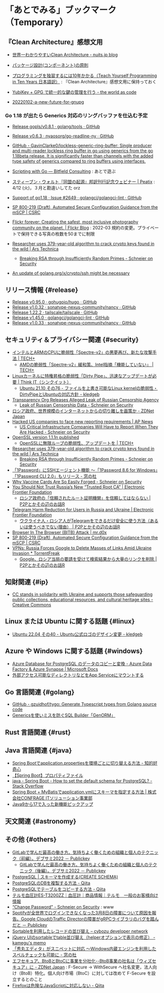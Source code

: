 # 「あとでみる」ブックマーク（Temporary）

## 『Clean Architecture』感想文用

- [世界一わかりやすいClean Architecture - nuits.jp blog](https://www.nuits.jp/entry/easiest-clean-architecture-2019-09)
- [パッケージ設計(コンポーネント)の原則](https://zenn.dev/uesho/articles/c819d53be1d6d9d120e8)
- [プログラミングを独習するには10年かかる（Teach Yourself Programming in Ten Years 日本語訳）](https://www.yamdas.org/column/technique/21-daysj.html) : 『Clean Architecture』感想文用に保持っておく

- [YubiKey + GPG で統一的な鍵の管理を行う - the world as code](https://chroju.dev/blog/yubikey_gpg_with_git_commit_signing_and_ssh)
- [20220102-a-new-future-for-gnupg](https://gnupg.org/blog/20220102-a-new-future-for-gnupg.html)

### Go 1.18 が出たら Generics 対応のリングバッファを仕込む予定

- [Release gopls/v0.8.1 · golang/tools · GitHub](https://github.com/golang/tools/releases/tag/gopls/v0.8.1)
- [Release v0.6.3 · nyaosorg/go-readline-ny · GitHub](https://github.com/nyaosorg/go-readline-ny/releases/tag/v0.6.3)
- [GitHub - GavinClarke0/lockless-generic-ring-buffer: Single producer and multi-reader lockless ring buffer in go using generics from the go 1.18beta release. It is significantly faster than channels with the added type safety of generics compared to ring buffers using interfaces.](https://github.com/GavinClarke0/lockless-generic-ring-buffer)

- [Scripting with Go — Bitfield Consulting](https://bitfieldconsulting.com/golang/scripting) : あとで遊ぶ

- [スティーブン・ウォルト『同盟の起源』邦訳刊行記念ウェビナー | Peatix](http://origins-of-alliances20220412.peatix.com) : 4/12 (火)，３月と勘違いしてた orz

- [Support of go1.18 · Issue #2649 · golangci/golangci-lint · GitHub](https://github.com/golangci/golangci-lint/issues/2649#issuecomment-1070528726)
- [SP 800-219 (Draft), Automated Secure Configuration Guidance from the mSCP | CSRC](https://csrc.nist.gov/publications/detail/sp/800-219/draft)
- [Flickr forever: Creating the safest, most inclusive photography community on the planet. | Flickr Blog](https://blog.flickr.net/en/2022/03/17/flickr-forever-2022/) : 2022-03 規約の変更。プライベートで保持できる写真の枚数を50までに制限

- [Researcher uses 379-year-old algorithm to crack crypto keys found in the wild | Ars Technica](https://arstechnica.com/information-technology/2022/03/researcher-uses-600-year-old-algorithm-to-crack-crypto-keys-found-in-the-wild/)
  - [Breaking RSA through Insufficiently Random Primes - Schneier on Security](https://www.schneier.com/blog/archives/2022/03/breaking-rsa-through-insufficiently-random-primes.html)

- [An update of golang.org/x/crypto/ssh might be necessary](https://groups.google.com/g/golang-announce/c/-cp44ypCT5s)

## リリース情報 {#release}

- [Release v0.95.0 · gohugoio/hugo · GitHub](https://github.com/gohugoio/hugo/releases/tag/v0.95.0)
- [Release v1.0.32 · sonatype-nexus-community/nancy · GitHub](https://github.com/sonatype-nexus-community/nancy/releases/tag/v1.0.32)
- [Release 1.22.2 · tailscale/tailscale · GitHub](https://github.com/tailscale/tailscale/releases/tag/v1.22.2)
- [Release v1.45.0 · golangci/golangci-lint · GitHub](https://github.com/golangci/golangci-lint/releases/tag/v1.45.0)
- [Release v1.0.33 · sonatype-nexus-community/nancy · GitHub](https://github.com/sonatype-nexus-community/nancy/releases/tag/v1.0.33)

## セキュリティ＆プライバシー関連 {#security}

- [インテルとARMのCPUに脆弱性「Spectre-v2」の悪夢再び、新たな攻撃手法 | TECH+](https://news.mynavi.jp/techplus/article/20220312-2290634/)
  - [AMDの脆弱性「Spectre-v2」緩和策、Intel指摘「機能していない」 | TECH+](https://news.mynavi.jp/techplus/article/20220314-2292726/)
- [Linuxカーネルに特権昇格の脆弱性「Dirty Pipe」、迅速なアップデートが必要 | Think IT（シンクイット）](https://thinkit.co.jp/news/bn/19408)
  - [Ubuntu 21.10 その76 - ファイルを上書き可能なLinux kernelの脆弱性・DirtyPipeとUbuntuの対応方針 - kledgeb](https://kledgeb.blogspot.com/2022/03/ubuntu-2110-76-linux.html)
- [Transparency Org Releases Alleged Leak of Russian Censorship Agency](https://www.vice.com/en/article/xgdmj7/russian-censorship-roskomnadzor-hacked-leak-distributed-denial-of-secrets)
  - [Leak of Russian Censorship Data - Schneier on Security](https://www.schneier.com/blog/archives/2022/03/leak-of-russian-censorship-data.html)
- [ロシア政府、世界規模のインターネットからの切り離しを画策か - ZDNet Japan](https://japan.zdnet.com/article/35184816/)
- [Hacked US companies to face new reporting requirements | AP News](https://apnews.com/article/russia-ukraine-technology-business-congress-gary-peters-c46e063220568b2beb56220ac60f6041)
  - [US Critical Infrastructure Companies Will Have to Report When They Are Hacked - Schneier on Security](https://www.schneier.com/blog/archives/2022/03/us-critical-infrastructure-companies-will-have-to-report-when-they-are-hacked.html)
- [OpenSSL version 1.1.1n published](https://mta.openssl.org/pipermail/openssl-announce/2022-March/000218.html)
  - [OpenSSLに無限ループの脆弱性、アップデートを | TECH+](https://news.mynavi.jp/techplus/article/20220317-2294730/)
- [Researcher uses 379-year-old algorithm to crack crypto keys found in the wild | Ars Technica](https://arstechnica.com/information-technology/2022/03/researcher-uses-600-year-old-algorithm-to-crack-crypto-keys-found-in-the-wild/)
  - [Breaking RSA through Insufficiently Random Primes - Schneier on Security](https://www.schneier.com/blog/archives/2022/03/breaking-rsa-through-insufficiently-random-primes.html)
- [「1Password」にSSHエージェント機能 ～「1Password 8.6 for Windows」「1Password CLI 2.0」もリリース - 窓の杜](https://forest.watch.impress.co.jp/docs/news/1396447.html)
- [Why Vaccine Cards Are So Easily Forged - Schneier on Security](https://www.schneier.com/blog/archives/2022/03/why-vaccine-cards-are-so-easily-forged.html)
- [You Should Not Trust Russia’s New “Trusted Root CA” | Electronic Frontier Foundation](https://www.eff.org/deeplinks/2022/03/you-should-not-trust-russias-new-trusted-root-ca)
  - [ロシア政府の「信頼されたルート証明機関」を信頼してはならない | P2Pとかその辺のお話R](https://p2ptk.org/privacy/3490)
- [Telegram Harm Reduction for Users in Russia and Ukraine | Electronic Frontier Foundation](https://www.eff.org/deeplinks/2022/03/telegram-harm-reduction-users-russia-and-ukraine)
  - [ウクライナ人・ロシア人がTelegramをできるだけ安全に使う方法（あるいは使うべきでない理由） | P2Pとかその辺のお話R](https://p2ptk.org/freedom-of-speech/3472)
- [Browser In The Browser (BITB) Attack | mr.d0x](https://mrd0x.com/browser-in-the-browser-phishing-attack/)
- [SP 800-219 (Draft), Automated Secure Configuration Guidance from the mSCP | CSRC](https://csrc.nist.gov/publications/detail/sp/800-219/draft)
- [VPNs: Russia Forces Google to Delete Masses of Links Amid Ukraine Invasion * TorrentFreak](https://torrentfreak.com/vpns-russia-forces-google-to-delete-masses-of-links-amid-ukraine-invasion-220309/)
  - [Google、ロシア当局の要請を受けて検索結果から大量のリンクを削除 | P2Pとかその辺のお話R](https://p2ptk.org/freedom-of-speech/3482)

## 知財関連 {#ip}

- [CC stands in solidarity with Ukraine and supports those safeguarding public collections, educational resources, and cultural heritage sites - Creative Commons](https://creativecommons.org/2022/03/08/ukraine-safeguarding/)

## Linux または Ubuntu に関する話題 {#linux}

- [Ubuntu 22.04 その40 - Ubuntu公式ロゴのデザイン変更 - kledgeb](https://kledgeb.blogspot.com/2022/03/ubuntu-2204-40-ubuntu.html)

## Azure や Windows に関する話題 {#windows}

- [Azure Database for PostgreSQL のデータのコピーと変換 - Azure Data Factory & Azure Synapse | Microsoft Docs](https://docs.microsoft.com/ja-jp/azure/data-factory/connector-azure-database-for-postgresql)
- [外部アクセス可能なディレクトリなどをApp Serviceにマウントする](https://wagby.com//wdn8/msazure2.html)

## Go 言語関連 {#golang}

- [GitHub - gzuidhof/tygo: Generate Typescript types from Golang source code](https://github.com/gzuidhof/tygo)
- [Genericsを使いミスを防ぐSQL Builder「GenORM」](https://zenn.dev/mazrean/articles/c795c04e4837b4)

## Rust 言語関連 {#rust}


## Java  言語関連 {#java}

- [Spring Bootでapplication.propertiesを環境ごとに切り替える方法 - 知的好奇心](https://intellectual-curiosity.tokyo/2019/04/29/spring-bootでapplication-propertiesを環境ごとに切り替える方法/)
- [【Spring Boot】プロパティファイル](https://b1san-blog.com/post/spring/spring-properties/)
- [java - Spring Boot - How to set the default schema for PostgreSQL? - Stack Overflow](https://stackoverflow.com/questions/30848854/spring-boot-how-to-set-the-default-schema-for-postgresql)
- [Spring Boot + MyBatisでapplication.ymlにスキーマを指定する方法 | 株式会社CONFRAGE ITソリューション事業部](https://confrage.jp/spring-boot-mybatis%e3%81%a7application-yml%e3%81%ab%e3%82%b9%e3%82%ad%e3%83%bc%e3%83%9e%e3%82%92%e6%8c%87%e5%ae%9a%e3%81%99%e3%82%8b%e6%96%b9%e6%b3%95/)
- [Java9から17で入った新機能ピックアップ](https://zenn.dev/onozaty/articles/java9-to-17-new-features)

## 天文関連 {#astronomy}


## その他 {#others}

- [GitLabで学んだ最高の働き方。気持ちよく働くための組織と個人のテクニック（前編）。デブサミ2022 － Publickey](https://www.publickey1.jp/blog/22/gitlab2022.html)
  - [GitLabで学んだ最高の働き方。気持ちよく働くための組織と個人のテクニック（後編）。デブサミ2022 － Publickey](https://www.publickey1.jp/blog/22/gitlab2022_1.html)
- [PostgreSQL | スキーマを作成する(CREATE SCHEMA)](https://www.dbonline.jp/postgresql/schema/index2.html)
- [PostgreSQLのDBを複製する方法 - Qiita](https://qiita.com/tatataiki/items/e6208ab36d35356f1f55)
- [PostgreSQLでテーブルをコピーする方法 - Qiita](https://qiita.com/RagWork/items/f50d028bdb0062108f23)
- [テルモ血圧計ES-T3200ZZ｜血圧計｜商品情報｜テルモ　一般のお客様向け情報](https://www.terumo.co.jp/consumer/products/healthcare/sphygmomanometer/t3200zz.html)
- [“Change Password” - Schneier on Security](https://www.schneier.com/blog/archives/2022/03/change-password.html) : www
- [Spotifyが全世界でログインできなくなった3月8日の障害について原因を報告。Google CloudのTraffic Directorの障害がgRPCライブラリのバグを踏んだと － Publickey](https://www.publickey1.jp/blog/22/spotify38google_cloudtraffic_directorgrpc.html)
- [Sortableを利用したレコードの並び替え – cybozu developer network](https://developer.cybozu.io/hc/ja/articles/203530824)
- [jQuery UIのsortableでtable並び替え（helperオプションで表示の修正） - kamegu's memo](https://kamegu.hateblo.jp/entry/jquery-ui/sortable-table2)
- [「秀丸エディタ」がスニペットに対応 ～Windows内蔵エンジンを利用したスペルチェックも可能に - 窓の杜](https://forest.watch.impress.co.jp/docs/news/1396495.html)
- [エフセキュア、BtoBとBtoCに事業を分社化--BtoB事業の社名は「ウィズセキュア」に - ZDNet Japan](https://japan.zdnet.com/article/35185089/) : F-Secure → WithSecure へ社名変更，法人向け（BtoB）特化。個人向け市場（BtoC）に対しては改めて F-Secure を設立するとのこと
- [Firefoxは危険なJavaScriptに対応しない - Qiita](https://qiita.com/rana_kualu/items/8803f02c72a54f366f2a)

<!-- eof -->

